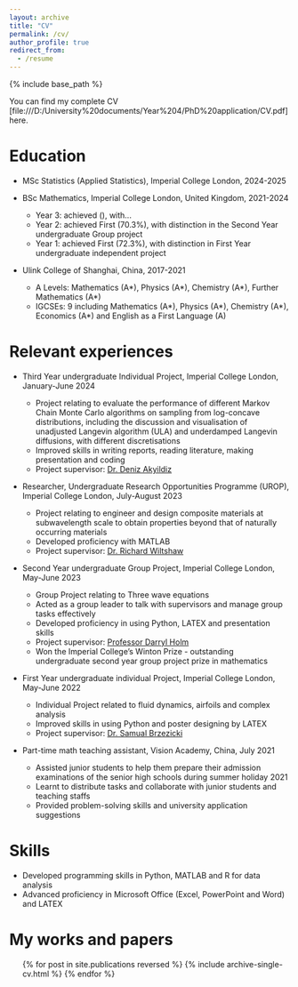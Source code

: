 ```yaml
---
layout: archive
title: "CV"
permalink: /cv/
author_profile: true
redirect_from:
  - /resume
---
```


{% include base_path %}

You can find my complete CV [file:///D:/University%20documents/Year%204/PhD%20application/CV.pdf] here.

Education
======
* MSc Statistics (Applied Statistics), Imperial College London, 2024-2025
* BSc Mathematics, Imperial College London, United Kingdom, 2021-2024
  * Year 3: achieved (), with...
  * Year 2: achieved First (70.3%), with distinction in the Second Year undergraduate Group project
  * Year 1: achieved First (72.3%), with distinction in First Year undergraduate independent project

* Ulink College of Shanghai, China, 2017-2021
  * A Levels: Mathematics (A*), Physics (A*), Chemistry (A*), Further Mathematics (A*)
  * IGCSEs: 9 including Mathematics (A*), Physics (A*), Chemistry (A*), Economics (A*) and English as a First Language (A)

Relevant experiences
======
* Third Year undergraduate Individual Project, Imperial College London, January-June 2024
  * Project relating to evaluate the performance of different Markov Chain Monte Carlo algorithms on sampling from log-concave distributions, including the discussion and visualisation of unadjusted Langevin algorithm (ULA) and underdamped Langevin diffusions, with different discretisations
  * Improved skills in writing reports, reading literature, making presentation and coding
  * Project supervisor: [Dr. Deniz Akyildiz](https://akyildiz.me/)

* Researcher, Undergraduate Research Opportunities Programme (UROP), Imperial College London, July-August 2023
  * Project relating to engineer and design composite materials at subwavelength scale to obtain properties beyond that of naturally occurring materials
  * Developed proficiency with MATLAB
  * Project supervisor: [Dr. Richard Wiltshaw](https://uk.linkedin.com/in/richard-wiltshaw-aa3026132)

* Second Year undergraduate Group Project, Imperial College London, May-June 2023
  * Group Project relating to Three wave equations
  * Acted as a group leader to talk with supervisors and manage group tasks effectively
  * Developed proficiency in using Python, LATEX and presentation skills
  * Project supervisor: [Professor Darryl Holm](https://profiles.imperial.ac.uk/d.holm/about)
  * Won the Imperial College’s Winton Prize - outstanding undergraduate second year group project prize in mathematics

* First Year undergraduate individual Project, Imperial College London, May-June 2022
  * Individual Project related to fluid dynamics, airfoils and complex analysis
  * Improved skills in using Python and poster designing by LATEX
  * Project supervisor: [Dr. Samual Brzezicki](https://profiles.imperial.ac.uk/samuel.brzezicki10)

* Part-time math teaching assistant, Vision Academy, China, July 2021
  * Assisted junior students to help them prepare their admission examinations of the senior high schools during summer holiday 2021
  * Learnt to distribute tasks and collaborate with junior students and teaching staffs
  * Provided problem-solving skills and university application suggestions

Skills
======
* Developed programming skills in Python, MATLAB and R for data analysis
* Advanced proficiency in Microsoft Office (Excel, PowerPoint and Word) and LATEX

My works and papers
======
  <ul>{% for post in site.publications reversed %}
    {% include archive-single-cv.html %}
  {% endfor %}</ul>
  

